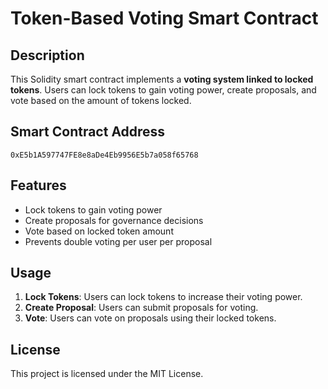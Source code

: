 # Token-Based Voting Smart Contract

## Description
This Solidity smart contract implements a **voting system linked to locked tokens**. Users can lock tokens to gain voting power, create proposals, and vote based on the amount of tokens locked.

## Smart Contract Address
```
0xE5b1A597747FE8e8aDe4Eb9956E5b7a058f65768
```

## Features
- Lock tokens to gain voting power
- Create proposals for governance decisions
- Vote based on locked token amount
- Prevents double voting per user per proposal

## Usage
1. **Lock Tokens**: Users can lock tokens to increase their voting power.
2. **Create Proposal**: Users can submit proposals for voting.
3. **Vote**: Users can vote on proposals using their locked tokens.

## License
This project is licensed under the MIT License.


